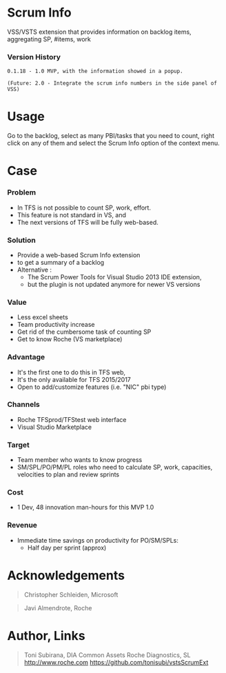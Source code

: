 # Scrum Info 

VSS/VSTS extension that provides information on backlog items, aggregating SP, #items, work

### Version History

```
0.1.18 - 1.0 MVP, with the information showed in a popup.

(Future: 2.0 - Integrate the scrum info numbers in the side panel of VSS)
```

# Usage

Go to the backlog, select as many PBI/tasks that you need to count, right click on any of them and select the Scrum Info option of the context menu.


# Case 

### Problem

*   In TFS is not possible to count SP, work, effort.    
*   This feature is not standard in VS, and
*   The next versions of TFS will be fully web-based.

### Solution

*   Provide a web-based Scrum Info extension 
*   to get a summary of a backlog
*	Alternative : 
     * The Scrum Power Tools for Visual Studio 2013 IDE extension, 
     * but the plugin is not updated anymore for newer VS versions

### Value

*   Less excel sheets
*   Team productivity increase
*   Get rid of the cumbersome task of counting SP
*   Get to know Roche (VS marketplace)

### Advantage

*    It's the first one to do this in TFS web,
*    It's the only available for TFS 2015/2017
*    Open to add/customize features (i.e. "NIC" pbi type)

### Channels

*    Roche TFSprod/TFStest web interface
*    Visual Studio Marketplace

### Target

*   Team member who wants to know progress 
*   SM/SPL/PO/PM/PL roles who need to calculate SP, work, capacities, velocities to plan and review sprints

### Cost

*    1 Dev, 48 innovation man-hours for this MVP 1.0 

### Revenue

* Immediate time savings on productivity for PO/SM/SPLs:
    * Half day per sprint (approx)


# Acknowledgements 

> Christopher Schleiden, Microsoft

> Javi Almendrote, Roche

# Author, Links 

> Toni Subirana, 
> DIA Common Assets
> Roche Diagnostics, SL
> http://www.roche.com
> https://github.com/tonisubi/vstsScrumExt
